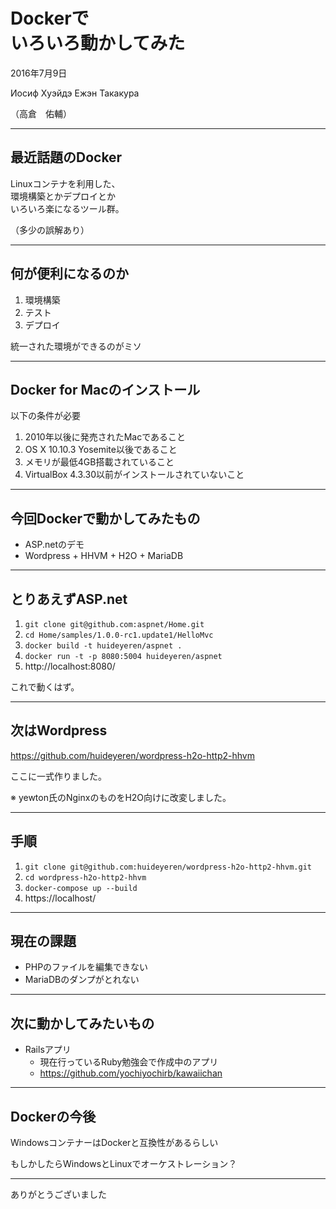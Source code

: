 # Dockerで<br/>いろいろ動かしてみた

2016年7月9日

Иосиф Хуэйдэ Ежэн Такакура

（高倉　佑輔）

---

## 最近話題のDocker

Linuxコンテナを利用した、  
環境構築とかデプロイとか  
いろいろ楽になるツール群。

（多少の誤解あり）

---

## 何が便利になるのか

1. 環境構築
2. テスト
3. デプロイ

統一された環境ができるのがミソ

---

## Docker for Macのインストール

以下の条件が必要

1. 2010年以後に発売されたMacであること
2. OS X 10.10.3 Yosemite以後であること
3. メモリが最低4GB搭載されていること
4. VirtualBox 4.3.30以前がインストールされていないこと

---

## 今回Dockerで動かしてみたもの

- ASP.netのデモ
- Wordpress + HHVM + H2O + MariaDB

---

## とりあえずASP.net

1. `git clone git@github.com:aspnet/Home.git`
2. `cd Home/samples/1.0.0-rc1.update1/HelloMvc`
3. `docker build -t huideyeren/aspnet .`
4. `docker run -t -p 8080:5004 huideyeren/aspnet`
5. http://localhost:8080/

これで動くはず。

---

## 次はWordpress

https://github.com/huideyeren/wordpress-h2o-http2-hhvm

ここに一式作りました。

※ yewton氏のNginxのものをH2O向けに改変しました。

---

## 手順

1. `git clone git@github.com:huideyeren/wordpress-h2o-http2-hhvm.git`
2. `cd wordpress-h2o-http2-hhvm`
3. `docker-compose up --build`
4. https://localhost/

---

## 現在の課題

- PHPのファイルを編集できない
- MariaDBのダンプがとれない

---

## 次に動かしてみたいもの

- Railsアプリ
  - 現在行っているRuby勉強会で作成中のアプリ
  - https://github.com/yochiyochirb/kawaiichan

---

## Dockerの今後

WindowsコンテナーはDockerと互換性があるらしい

もしかしたらWindowsとLinuxでオーケストレーション？

---

ありがとうございました
